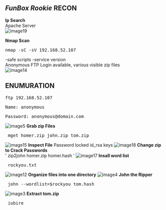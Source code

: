 *FunBox Rookie*
**RECON**
---
**Ip Search**   
Apache Server  
![image19](https://user-images.githubusercontent.com/66635295/159421830-8e052a02-4fb1-42a7-bb76-a29384f7eb43.png)  


**Nmap Scan**  
<pre>nmap -sC -sV 192.168.52.107 </pre>  
-safe scripts -service version  
Anonymous FTP Login available, various visible zip files   
![image14](https://user-images.githubusercontent.com/66635295/159421862-50889fc0-271d-4119-b938-c878c7eebef6.png)  

**ENUMURATION**
---
<pre>ftp 192.168.52.107</pre>
<pre>Name: anonymous </pre>
<pre>Password: anonymous@domain.com </pre>  
![image5](https://user-images.githubusercontent.com/66635295/159422223-b78bc143-e7ca-4dad-8f8c-f0a2e94064af.png)
**Grab zip Files**
<pre> mget homer.zip john.zip tom.zip </pre>  
![image15](https://user-images.githubusercontent.com/66635295/159422555-864c3dc4-7503-48f3-93d4-69ae9dc76c4b.png)
**Inspect File**
Password locked id_rsa keys
![image18](https://user-images.githubusercontent.com/66635295/159422579-2c509021-3e9f-4e53-9e29-198100978dda.png)
**Change zip to Crack Passwords**  
 ' zip2john homer.zip homer.hash '
![image17](https://user-images.githubusercontent.com/66635295/159422865-d16a8a8c-a474-4ff5-aa2a-568b52fd8a9b.png)
**Insall word list**
<pre> rockyou.txt </pre>
![image12](https://user-images.githubusercontent.com/66635295/159422892-ee67dea5-9ace-43a8-af9c-eed5e8b6236e.png)
**Organize files into one directory** 
![image4](https://user-images.githubusercontent.com/66635295/159422979-7c4dfbd1-289d-4f12-8ac8-58bea37d4f15.png)
**John the  Ripper**
<pre> john --wordlist=$rockyou tom.hash </pre>
![image3](https://user-images.githubusercontent.com/66635295/159423177-7d3650d4-892e-4514-af1f-9eec7a14fefa.png)
**Extract tom.zip**
<pre> iubire </pre>

